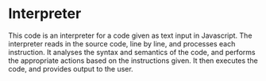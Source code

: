 # Interpreter
This code is an interpreter for a code given as text input in Javascript. The interpreter reads in the source code, line by line, and processes each instruction. It analyses the syntax and semantics of the code, and performs the appropriate actions based on the instructions given. It then executes the code, and provides output to the user.
